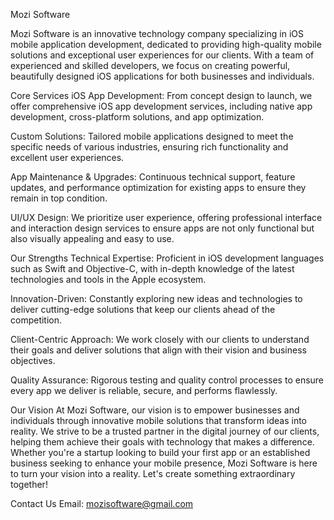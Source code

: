 Mozi Software 

  Mozi Software is an innovative technology company specializing in iOS mobile application development, dedicated to providing high-quality mobile solutions and exceptional user experiences for our clients. With a team of experienced and skilled developers, we focus on creating powerful, beautifully designed iOS applications for both businesses and individuals.

Core Services
  iOS App Development: From concept design to launch, we offer comprehensive iOS app development services, including native app development, cross-platform solutions, and app optimization.

  Custom Solutions: Tailored mobile applications designed to meet the specific needs of various industries, ensuring rich functionality and excellent user experiences.

  App Maintenance & Upgrades: Continuous technical support, feature updates, and performance optimization for existing apps to ensure they remain in top condition.

  UI/UX Design: We prioritize user experience, offering professional interface and interaction design services to ensure apps are not only functional but also visually appealing and easy to use.

Our Strengths
  Technical Expertise: Proficient in iOS development languages such as Swift and Objective-C, with in-depth knowledge of the latest technologies and tools in the Apple ecosystem.

  Innovation-Driven: Constantly exploring new ideas and technologies to deliver cutting-edge solutions that keep our clients ahead of the competition.

  Client-Centric Approach: We work closely with our clients to understand their goals and deliver solutions that align with their vision and business objectives.

  Quality Assurance: Rigorous testing and quality control processes to ensure every app we deliver is reliable, secure, and performs flawlessly.

Our Vision
  At Mozi Software, our vision is to empower businesses and individuals through innovative mobile solutions that transform ideas into reality. We strive to be a trusted partner in the digital journey of our clients, helping them achieve their goals with technology that makes a difference.
  Whether you're a startup looking to build your first app or an established business seeking to enhance your mobile presence, Mozi Software is here to turn your vision into a reality. Let's create something extraordinary together!

Contact Us
Email:  mozisoftware@gmail.com
